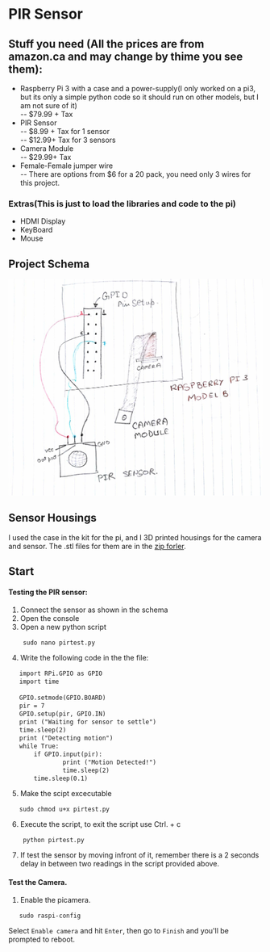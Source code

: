 # PIR Sensor

## Stuff you need (All the prices are from amazon.ca and may change by thime you see them):
- Raspberry Pi 3 with a case and a power-supply(I only worked on a pi3, but its only a simple python code so it should run on other models, but I am not sure of it)<br>
-- $79.99 + Tax
- PIR Sensor <br>
-- $8.99 + Tax for 1 sensor<br>
-- $12.99+ Tax for 3 sensors
- Camera Module<br>
-- $29.99+ Tax
- Female-Female jumper wire<br>
-- There are options from $6 for a 20 pack, you need only 3 wires for this project.
### Extras(This is just to load the libraries and code to the pi)
- HDMI Display
- KeyBoard
- Mouse

## Project Schema
![Alt text](https://github.com/AbhaySingla/college/blob/master/project%20Schema.jpeg)

## Sensor Housings
I used the case in the kit for the pi, and I 3D printed housings for the camera and sensor.
The .stl files for them are in the [zip forler](https://github.com/AbhaySingla/college/blob/master/3d%20printing.zip).

## Start
#### Testing the PIR sensor:
1.  Connect the sensor as shown in the schema
2.  Open the console
3.  Open a new python script
  ```Shell
      sudo nano pirtest.py
 ```
 4. Write the following code in the the file:
  ```Shell
     import RPi.GPIO as GPIO                           
     import time
     
     GPIO.setmode(GPIO.BOARD)
     pir = 7
     GPIO.setup(pir, GPIO.IN)
     print ("Waiting for sensor to settle")
     time.sleep(2)
     print ("Detecting motion")
     while True:
         if GPIO.input(pir):
                 print ("Motion Detected!")
                 time.sleep(2)
         time.sleep(0.1)

 ```
 5. Make the scipt excecutable
  ```Shell
     sudo chmod u+x pirtest.py
  ``` 
 6. Execute the script, to exit the script use Ctrl. + c 
 ```Shell
     python pirtest.py
 ```
 7. If test the sensor by moving infront of it, remember there is a 2 seconds delay in between two readings in the script provided above.
 
#### Test the Camera.
 1. Enable the picamera.
 ```Shell
    sudo raspi-config
 ```
 Select ```Enable camera``` and hit ```Enter```, then go to ```Finish``` and you'll be prompted to reboot.
 

